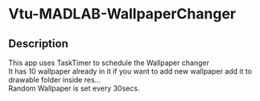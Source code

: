 # Vtu-MADLAB-WallpaperChanger  
  
## Description  
This app uses TaskTimer to schedule the Wallpaper changer  
It has 10 wallpaper already in it if you want to add new wallpaper add it to drawable folder inside res...  
Random Wallpaper is set every 30secs.
